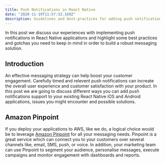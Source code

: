 ```yaml
---
title: Push Notifications in React Native
date: "2020-11-19T11:57:32.169Z"
description: Guidelines and best-practices for adding push notifications in React Native applications.
---
```


In this post we discuss our experiences with implementing push notifications in React Native applications and highlight some best practices and gotchas you need to keep in mind in order to build a robust messaging solution.

## Introduction

An effective messaging strategy can help boost your customer engagement. Carefully timed and relevent push notifications can increate the overall user experience and customer satisfaction with your product. In this post we are going to discuss different ways you can add push notifications support to your existing React Native iOS and Android applications, issues you might encounter and possible solutions.

## Amazon Pinpoint

If you deploy your applications to AWS, like we do, a logical choice would be to leverage [Amazon Pinpoint](https://aws.amazon.com/pinpoint/) for all your messaging needs. Pinpoint is a great service which can connect you to your customers over several channels like, email, SMS, push, or voice. In addition, your marketing team can use Pinpoint to segment your audience, personalise messages, execute campaigns and monitor engagement with dashboards and reports.